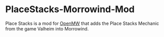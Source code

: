 # PlaceStacks-Morrowind-Mod

Place Stacks is a mod for [OpenMW](https://github.com/OpenMW/openmw) that adds the Place Stacks Mechanic from the game Valheim into Morrowind.

